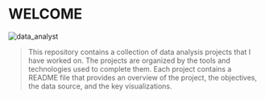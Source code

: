 # WELCOME

![data_analyst](<https://cdn.prod.website-files.com/667460ccc43a88651a3236c3/66cd00783b43b2e53bfc4562_60d354d11e28ba37b767f933_Data%2520points%2520(1).gif>)

> This repository contains a collection of data analysis projects that I have worked on. The projects are organized by the tools and technologies used to complete them. Each project contains a README file that provides an overview of the project, the objectives, the data source, and the key visualizations.
